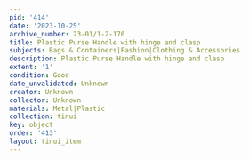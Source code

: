 ```yaml
---
pid: '414'
date: '2023-10-25'
archive_number: 23-01/1-2-170
title: Plastic Purse Handle with hinge and clasp
subjects: Bags & Containers|Fashion|Clothing & Accessories
description: Plastic Purse Handle with hinge and clasp
extent: '1'
condition: Good
date_unvalidated: Unknown
creator: Unknown
collector: Unknown
materials: Metal|Plastic
collection: tinui
key: object
order: '413'
layout: tinui_item
---
```

